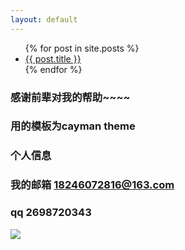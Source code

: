 ```yaml
---
layout: default
---
```


<ul>
  {% for post in site.posts %}
    <li>
      <a href="{{ post.url }}">{{ post.title }}</a>
    </li>
  {% endfor %}
</ul>

### 感谢前辈对我的帮助~~~~
### 用的模板为cayman theme
### 个人信息
### 我的邮箱 18246072816@163.com
### qq 2698720343



![](https://timgsa.baidu.com/timg?image&quality=80&size=b9999_10000&sec=1512987481543&di=b9a3f90596feca35af8c37a66e84f583&imgtype=0&src=http%3A%2F%2Fimg3.duitang.com%2Fuploads%2Fitem%2F201605%2F21%2F20160521093643_YXkQz.jpeg)
